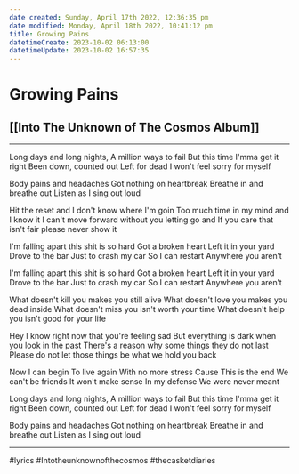 ```yaml
---
date created: Sunday, April 17th 2022, 12:36:35 pm
date modified: Monday, April 18th 2022, 10:41:12 pm
title: Growing Pains
datetimeCreate: 2023-10-02 06:13:00
datetimeUpdate: 2023-10-02 16:57:35
---
```

# Growing Pains
## [[Into The Unknown of The Cosmos Album]]
---

Long days and long nights,
A million ways to fail
But this time I'mma get it right
Been down, counted out
Left for dead
I won't feel sorry for myself

Body pains and headaches
Got nothing on heartbreak
Breathe in and breathe out
Listen as I sing out loud

Hit the reset and I don't know where I'm goin
Too much time in my mind and I know it
I can't move forward without you letting go and
If you care that isn't fair please never show it

I'm falling apart
this shit is so hard
Got a broken heart
Left it in your yard
Drove to the bar
Just to crash my car
So I can restart
Anywhere you aren’t

I'm falling apart
this shit is so hard
Got a broken heart
Left it in your yard
Drove to the bar
Just to crash my car
So I can restart
Anywhere you aren’t

What doesn't kill you makes you still alive
What doesn't love you makes you dead inside
What doesn't miss you isn't worth your time
What doesn't help you isn't good for your life

Hey I know right now that you're feeling sad
But everything is dark when you look in the past
There's a reason why some things they do not last
Please do not let those things be what we hold you back

Now I can begin
To live again
With no more stress
Cause This is the end
We can't be friends
It won't make sense
In my defense
We were never meant

Long days and long nights,
A million ways to fail
But this time I'mma get it right
Been down, counted out
Left for dead
I won't feel sorry for myself

Body pains and headaches
Got nothing on heartbreak
Breathe in and breathe out
Listen as I sing out loud

---

#lyrics #Intotheunknownofthecosmos #thecasketdiaries